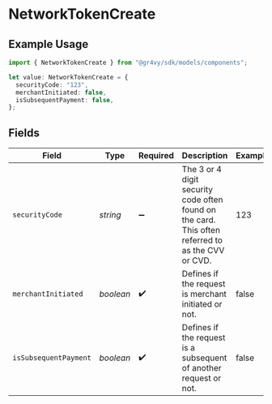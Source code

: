 # NetworkTokenCreate

## Example Usage

```typescript
import { NetworkTokenCreate } from "@gr4vy/sdk/models/components";

let value: NetworkTokenCreate = {
  securityCode: "123",
  merchantInitiated: false,
  isSubsequentPayment: false,
};
```

## Fields

| Field                                                                                             | Type                                                                                              | Required                                                                                          | Description                                                                                       | Example                                                                                           |
| ------------------------------------------------------------------------------------------------- | ------------------------------------------------------------------------------------------------- | ------------------------------------------------------------------------------------------------- | ------------------------------------------------------------------------------------------------- | ------------------------------------------------------------------------------------------------- |
| `securityCode`                                                                                    | *string*                                                                                          | :heavy_minus_sign:                                                                                | The 3 or 4 digit security code often found on the card. This often referred to as the CVV or CVD. | 123                                                                                               |
| `merchantInitiated`                                                                               | *boolean*                                                                                         | :heavy_check_mark:                                                                                | Defines if the request is merchant initiated or not.                                              | false                                                                                             |
| `isSubsequentPayment`                                                                             | *boolean*                                                                                         | :heavy_check_mark:                                                                                | Defines if the request is a subsequent of another request or not.                                 | false                                                                                             |